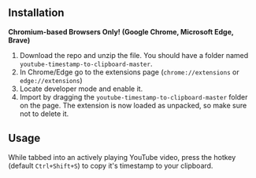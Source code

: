 ## Installation
**Chromium-based Browsers Only! (Google Chrome, Microsoft Edge, Brave)**
1. Download the repo and unzip the file. You should have a folder named `youtube-timestamp-to-clipboard-master`.
1. In Chrome/Edge go to the extensions page (`chrome://extensions` or `edge://extensions`)
1. Locate developer mode and enable it.
1. Import by dragging the `youtube-timestamp-to-clipboard-master` folder on the page. The extension is now loaded as unpacked, so make sure not to delete it.

## Usage
While tabbed into an actively playing YouTube video, press the hotkey (default `Ctrl+Shift+S`) to copy it's timestamp to your clipboard.

